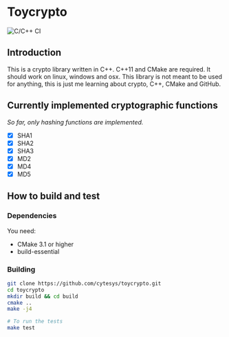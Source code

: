 # Toycrypto
![C/C++ CI](https://github.com/cytesys/toycrypto/workflows/C/C++%20CI/badge.svg?branch=master)
## Introduction
This is a crypto library written in C++. C++11 and CMake are required. It should work on linux, windows and osx.
This library is not meant to be used for anything, this is just me learning about crypto, C++, CMake and GitHub.

## Currently implemented cryptographic functions
*So far, only hashing functions are implemented.*
- [x] SHA1
- [x] SHA2
- [x] SHA3
- [x] MD2
- [x] MD4
- [x] MD5

## How to build and test
### Dependencies
You need:
- CMake 3.1 or higher
- build-essential

### Building
```bash
git clone https://github.com/cytesys/toycrypto.git
cd toycrypto
mkdir build && cd build
cmake ..
make -j4

# To run the tests
make test
```

